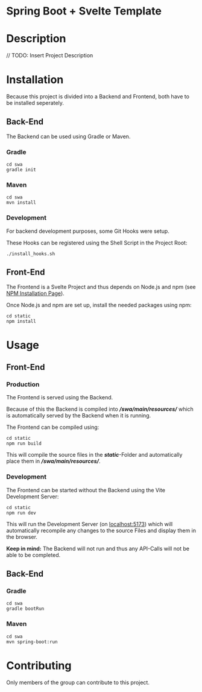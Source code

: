 # Spring Boot + Svelte Template 

# Description 

// TODO: Insert Project Description

# Installation

Because this project is divided into a Backend and Frontend, both have to be installed seperately.

## Back-End

The Backend can be used using Gradle or Maven.

### Gradle

```
cd swa
gradle init
```

### Maven

```
cd swa
mvn install
```

### Development

For backend development purposes, some Git Hooks were setup.

These Hooks can be registered using the Shell Script in the Project Root:
```
./install_hooks.sh
```

## Front-End

The Frontend is a Svelte Project and thus depends on Node.js and npm (see [NPM Installation Page](https://docs.npmjs.com/downloading-and-installing-node-js-and-npm/)).

Once Node.js and npm are set up, install the needed packages using npm:

```
cd static
npm install
```

# Usage

## Front-End

### Production

The Frontend is served using the Backend.

Because of this the Backend is compiled into ***/swa/main/resources/*** which is automatically served by the Backend when it is running.

The Frontend can be compiled using:

```
cd static
npm run build
```

This will compile the source files in the ***static***-Folder and automatically place them in ***/swa/main/resources/***.

### Development

The Frontend can be started without the Backend using the Vite Development Server:

```
cd static
npm run dev
```

This will run the Development Server (on [localhost:5173](localhost:5173)) which will automatically recompile any changes to the source Files and display them in the browser.

**Keep in mind:** The Backend will not run and thus any API-Calls will not be able to be completed.

## Back-End

### Gradle

```
cd swa
gradle bootRun
```

### Maven

```
cd swa
mvn spring-boot:run
```

# Contributing

Only members of the group can contribute to this project.
